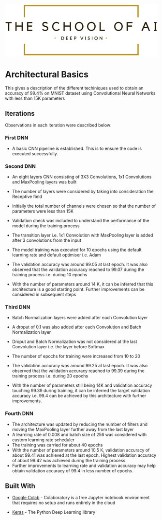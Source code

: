 ![LOGO](images/LOGO.png)



# **Architectural Basics**

This gives a description of the different techiniques used to obtain an accuracy of 99.4% on MNIST dataset using Convolutional Neural Networks with less than 15K parameters

## Iterations

Observations in each iteration were described below:



### First DNN

* A basic CNN pipeline is established. This is to ensure the code is executed successfully.

  

### Second DNN

* An eight layers CNN consisting of 3X3 Convolutions, 1x1 Convolutions and MaxPooling layers was built

* The number of layers were considered by taking into consideration the Receptive field

* Initially the total number of channels were chosen so that the number of parameters were less than 15K

* Validation check was included to understand the performance of the model during the training process

* The transition layer i.e. 1x1 Convolution with MaxPooling layer is added after 3 convolutions from the input

* The model training was executed for 10 epochs using the default learning rate and default optimiser i.e. Adam

* The validation accuracy was around 99.05 at last epoch. It was also observed that the validation accuracy reached to 99.07 during the training process i.e. during 10 epochs

* With the number of parameters around 14 K, it can be inferred that this architecture is a good starting point. Further improvements can be considered in subsequent steps

  

### Third DNN

* Batch Normalization layers were added after each Convolution layer

* A droput of 0.1 was also added after each Convolution and Batch Normalization layer

* Droput and Batch Normalization was not considered at the last Convolution layer i.e. the layer before Softmax

* The number of epochs for training were increased from 10 to 20

* The validation accuracy was around 99.25 at last epoch. It was also observed that the validation accuracy reached to 99.39 during the training process i.e. during 20 epochs

* With the number of parameters still being 14K and validation accuracy touching 99.39 during training, it can be inferred the target validation accuracy i.e. 99.4 can be achieved by this architecture with further improvements.

  

### Fourth DNN

* The architecture was updated by reducing the number of filters and moving the MaxPooling layer further away from the last layer
* A learning rate of 0.008 and batch size of 256 was considered with custom learning rate scheduler
* The training was carried for about 40 epochs
* With the number of parameters around 10.5 K, validation accuracy of about 99.41 was achieved at the last epoch. Highest validation accuracy of about 99.42 was achieved during the training process.
* Further improvements to learning rate and validation accuracy may help obtain validation accuracy of 99.4 in less number of epochs.



## Built With

* [Google Colab](https://colab.research.google.com/) - Colaboratory is a free Jupyter notebook environment that requires no setup and runs entirely in the cloud

* [Keras](https://colab.research.google.com/) - The Python Deep Learning library

  


